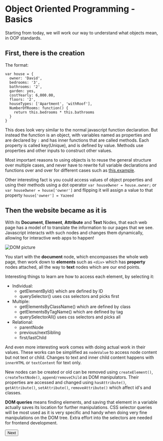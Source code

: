 # Object Oriented Programming - Basics

Starting from today, we will work our way to understand what objects mean, in OOP standards.

## First, there is the creation

The format: 
```
var house = {
  owner: 'David',
  bedrooms: '3',
  bathrooms: '2',
  garden: yes,
  costYearly: 6,000.00,
  floors: '2',
  houseTypes: ['Apartment', 'withRoof'],
  NumberOfRooms: function() {
    return this.bedrooms * this.bathrooms
  }
}
```
This does look very similar to the normal javascript function declaration. But instead the function is an object, with variables named as properties and are declared by `:` and has inner functions that are called methods. Each property is called key(Unique), and is defined by value. Methods use properties and other inputs to construct other values.

Most important reasons to using objects is to reuse the general structure over multiple cases, and never have to rewrite full variable declarations and functions over and over for different cases such as [this.example](https://stackoverflow.com/questions/6930601/why-how-should-i-used-objects-in-javascript).

Other interesting fact is you could access values of object properties and using their methods using a dot operator `var houseOwner = house.owner;` or `var houseOwner = house['owner']` and flipping it will assign a value to that property `house['owner'] = Yazeed`

## Then the website became as it is

With its **Document**, **Element**, **Attribute** and **Text** Nodes, that each web page has a model of to translate the information to our pages that we see. Javascript interacts with such nodes and changes them dynamically, allowing for interactive web apps to happen!

![DOM picture](https://upload.wikimedia.org/wikipedia/commons/thumb/5/5a/DOM-model.svg/1024px-DOM-model.svg.png)

You start with the **document** node, which encompasses the whole web page, then work down to **elements** such as `<div>` which has **property** nodes attached, all the way to **text** nodes which are our end points.

Interesting things to learn are how to access each element, by selecting it:
* Individual:
  * getElementByld() which are defined by ID
  * querySelector() uses css selectors and picks first
* Multiple:
  * getElementsByClassName() which are defined by class
  * getElementsByTagName() which are defined by tag
  * querySelectorAll() uses css selectors and picks all
* Relational:
  * parentNode
  * previous/nextSibling
  * first/lastChild

And even more interesting work comes with doing actual work in their values. These works can be simplified as `nodeValue` to access node content but not text or child. Changes to text and inner child content happens with `innerHTML` or `textContent` for text only.

New nodes can be created or old can be removed using `createElement()`, `createTextNode()`, `append/removeChild` as DOM manipulators. Their properties are accessed and changed using `hasAttribute()`, `getAttribute()`, `setAttribute()`, `removeAttribute()` which affect id's and classes.

**DOM queries** means finding elements, and saving that element in a variable actually saves its location for further manipulations. CSS selector queries will be most used as it is very specific and handy when doing very fine manipulations on the DOM tree. Extra effort into the selectors are needed for frontend development.

[<button >Next</button>](https://abukhalil95.github.io/reading-notes/class-07)
